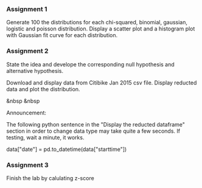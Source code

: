 ### Assignment 1
Generate 100 the distributions for each chi-squared, binomial, gaussian, logistic and poisson distribution. Display a scatter plot and a histogram plot with Gaussian fit curve for each distribution.

### Assignment 2
State the idea and develope the corresponding null hypothesis and alternative hypothesis.

Download and display data from Citibike Jan 2015 csv file. Display reducted data and plot the distribution.

&nbsp
&nbsp

Announcement: 

The following python sentence in the "Display the reducted dataframe" section in order to change data type may take quite a few seconds. If testing, wait a minute, it works.

data["date"] = pd.to_datetime(data["starttime"])

### Assignment 3
Finish the lab by calulating z-score
